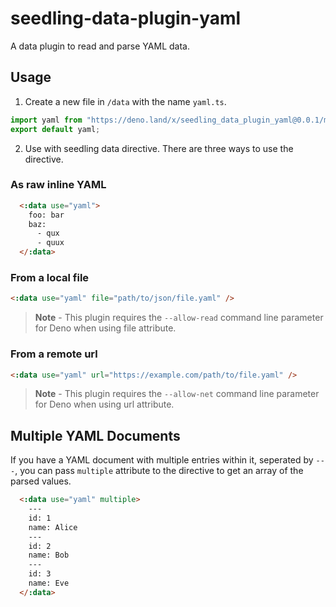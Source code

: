 # seedling-data-plugin-yaml

A data plugin to read and parse YAML data.

## Usage

1. Create a new file in `/data` with the name `yaml.ts`.

```ts
import yaml from "https://deno.land/x/seedling_data_plugin_yaml@0.0.1/mod.ts";
export default yaml;
```

2. Use with seedling data directive. There are three ways to use the directive.

### As raw inline YAML

```html
  <:data use="yaml">
    foo: bar
    baz:
      - qux
      - quux
  </:data>
```

### From a local file

```html
<:data use="yaml" file="path/to/json/file.yaml" />
```

> **Note** - This plugin requires the `--allow-read` command line parameter for Deno when using file attribute.

### From a remote url

```html
<:data use="yaml" url="https://example.com/path/to/file.yaml" />
```

> **Note** - This plugin requires the `--allow-net` command line parameter for Deno when using url attribute.

## Multiple YAML Documents

If you have a YAML document with multiple entries within it, seperated by `---`, you can pass `multiple` attribute to the directive to get an array of the parsed values.

```html
  <:data use="yaml" multiple>
    ---
    id: 1
    name: Alice
    ---
    id: 2
    name: Bob
    ---
    id: 3
    name: Eve
  </:data>
```
